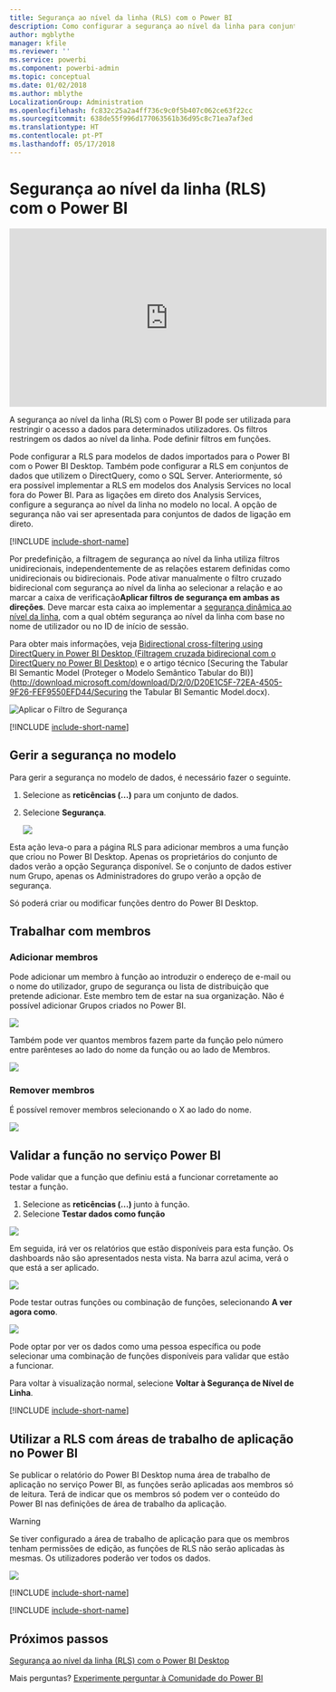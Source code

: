 ```yaml
---
title: Segurança ao nível da linha (RLS) com o Power BI
description: Como configurar a segurança ao nível da linha para conjuntos de dados importados, e DirectQuery, no serviço Power BI.
author: mgblythe
manager: kfile
ms.reviewer: ''
ms.service: powerbi
ms.component: powerbi-admin
ms.topic: conceptual
ms.date: 01/02/2018
ms.author: mblythe
LocalizationGroup: Administration
ms.openlocfilehash: fc832c25a2a4ff736c9c0f5b407c062ce63f22cc
ms.sourcegitcommit: 638de55f996d177063561b36d95c8c71ea7af3ed
ms.translationtype: HT
ms.contentlocale: pt-PT
ms.lasthandoff: 05/17/2018
---
```

# <a name="row-level-security-rls-with-power-bi"></a>Segurança ao nível da linha (RLS) com o Power BI
<iframe width="560" height="315" src="https://www.youtube.com/embed/67fK0GoVQ80?showinfo=0" frameborder="0" allowfullscreen></iframe>

A segurança ao nível da linha (RLS) com o Power BI pode ser utilizada para restringir o acesso a dados para determinados utilizadores. Os filtros restringem os dados ao nível da linha. Pode definir filtros em funções.

Pode configurar a RLS para modelos de dados importados para o Power BI com o Power BI Desktop. Também pode configurar a RLS em conjuntos de dados que utilizem o DirectQuery, como o SQL Server. Anteriormente, só era possível implementar a RLS em modelos dos Analysis Services no local fora do Power BI. Para as ligações em direto dos Analysis Services, configure a segurança ao nível da linha no modelo no local. A opção de segurança não vai ser apresentada para conjuntos de dados de ligação em direto.

[!INCLUDE [include-short-name](./includes/rls-desktop-define-roles.md)]

Por predefinição, a filtragem de segurança ao nível da linha utiliza filtros unidirecionais, independentemente de as relações estarem definidas como unidirecionais ou bidirecionais. Pode ativar manualmente o filtro cruzado bidirecional com segurança ao nível da linha ao selecionar a relação e ao marcar a caixa de verificação**Aplicar filtros de segurança em ambas as direções**. Deve marcar esta caixa ao implementar a [segurança dinâmica ao nível da linha](https://docs.microsoft.com/en-us/sql/analysis-services/supplemental-lesson-implement-dynamic-security-by-using-row-filters), com a qual obtém segurança ao nível da linha com base no nome de utilizador ou no ID de início de sessão. 

Para obter mais informações, veja [Bidirectional cross-filtering using DirectQuery in Power BI Desktop (Filtragem cruzada bidirecional com o DirectQuery no Power BI Desktop)](desktop-bidirectional-filtering.md) e o artigo técnico [Securing the Tabular BI Semantic Model (Proteger o Modelo Semântico Tabular do BI)](http://download.microsoft.com/download/D/2/0/D20E1C5F-72EA-4505-9F26-FEF9550EFD44/Securing the Tabular BI Semantic Model.docx).

![Aplicar o Filtro de Segurança](media/service-admin-rls/rls-apply-security-filter.png)


[!INCLUDE [include-short-name](./includes/rls-desktop-view-as-roles.md)]

## <a name="manage-security-on-your-model"></a>Gerir a segurança no modelo
Para gerir a segurança no modelo de dados, é necessário fazer o seguinte.

1. Selecione as **reticências (...)** para um conjunto de dados.
2. Selecione **Segurança**.
   
   ![](media/service-admin-rls/rls-security.png)

Esta ação leva-o para a página RLS para adicionar membros a uma função que criou no Power BI Desktop. Apenas os proprietários do conjunto de dados verão a opção Segurança disponível. Se o conjunto de dados estiver num Grupo, apenas os Administradores do grupo verão a opção de segurança. 

Só poderá criar ou modificar funções dentro do Power BI Desktop.

## <a name="working-with-members"></a>Trabalhar com membros
### <a name="add-members"></a>Adicionar membros
Pode adicionar um membro à função ao introduzir o endereço de e-mail ou o nome do utilizador, grupo de segurança ou lista de distribuição que pretende adicionar. Este membro tem de estar na sua organização. Não é possível adicionar Grupos criados no Power BI.

![](media/service-admin-rls/rls-add-member.png)

Também pode ver quantos membros fazem parte da função pelo número entre parênteses ao lado do nome da função ou ao lado de Membros.

![](media/service-admin-rls/rls-member-count.png)

### <a name="remove-members"></a>Remover membros
É possível remover membros selecionando o X ao lado do nome. 

![](media/service-admin-rls/rls-remove-member.png)

## <a name="validating-the-role-within-the-power-bi-service"></a>Validar a função no serviço Power BI
Pode validar que a função que definiu está a funcionar corretamente ao testar a função. 

1. Selecione as **reticências (...)** junto à função.
2. Selecione **Testar dados como função**

![](media/service-admin-rls/rls-test-role.png)

Em seguida, irá ver os relatórios que estão disponíveis para esta função. Os dashboards não são apresentados nesta vista. Na barra azul acima, verá o que está a ser aplicado.

![](media/service-admin-rls/rls-test-role2.png)

Pode testar outras funções ou combinação de funções, selecionando **A ver agora como**.

![](media/service-admin-rls/rls-test-role3.png)

Pode optar por ver os dados como uma pessoa específica ou pode selecionar uma combinação de funções disponíveis para validar que estão a funcionar. 

Para voltar à visualização normal, selecione **Voltar à Segurança de Nível de Linha**.

[!INCLUDE [include-short-name](./includes/rls-usernames.md)]

## <a name="using-rls-with-app-workspaces-in-power-bi"></a>Utilizar a RLS com áreas de trabalho de aplicação no Power BI
Se publicar o relatório do Power BI Desktop numa área de trabalho de aplicação no serviço Power BI, as funções serão aplicadas aos membros só de leitura. Terá de indicar que os membros só podem ver o conteúdo do Power BI nas definições de área de trabalho da aplicação.

> [!WARNING]
> Se tiver configurado a área de trabalho de aplicação para que os membros tenham permissões de edição, as funções de RLS não serão aplicadas às mesmas. Os utilizadores poderão ver todos os dados.
> 
> 

![](media/service-admin-rls/rls-group-settings.png)

[!INCLUDE [include-short-name](./includes/rls-limitations.md)]

[!INCLUDE [include-short-name](./includes/rls-faq.md)]

## <a name="next-steps"></a>Próximos passos
[Segurança ao nível da linha (RLS) com o Power BI Desktop](desktop-rls.md)  

Mais perguntas? [Experimente perguntar à Comunidade do Power BI](http://community.powerbi.com/)


